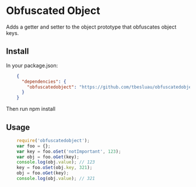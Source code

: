 # Obfuscated Object

Adds a getter and setter to the object prototype that obfuscates object keys.

## Install

In your package.json:
```json
    {
      "dependencies": {
        "obfuscatedobject": "https://github.com/tbesluau/obfuscatedobject/archive/0.1.0.tar.gz"
      } 
    }
```

Then run npm install

## Usage

```javascript
    require('obfuscatedobject');
    var foo = {};
    var key = foo.oSet('notImportant', 123);
    var obj = foo.oGet(key);
    console.log(obj.value); // 123
    key = foo.oSet(obj.key, 321);
    obj = foo.oGet(key);
    console.log(obj.value); // 321
```

